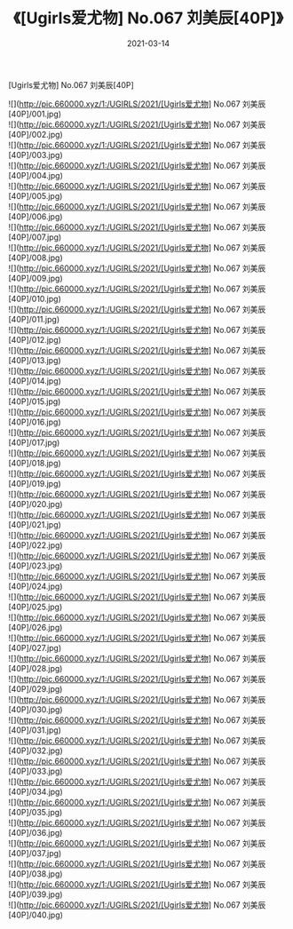 ﻿---
layout: post
title:  《[Ugirls爱尤物] No.067 刘美辰[40P]》
date:   2021-03-14
img: http://pic.660000.xyz/1:/UGIRLS/2021/[Ugirls爱尤物] No.067 刘美辰[40P]/000.jpg
categories: [美女, 清纯, 唯美]
---

[Ugirls爱尤物] No.067 刘美辰[40P]

  ![](http://pic.660000.xyz/1:/UGIRLS/2021/[Ugirls爱尤物] No.067 刘美辰[40P]/001.jpg) <br> ![](http://pic.660000.xyz/1:/UGIRLS/2021/[Ugirls爱尤物] No.067 刘美辰[40P]/002.jpg) <br> ![](http://pic.660000.xyz/1:/UGIRLS/2021/[Ugirls爱尤物] No.067 刘美辰[40P]/003.jpg) <br> ![](http://pic.660000.xyz/1:/UGIRLS/2021/[Ugirls爱尤物] No.067 刘美辰[40P]/004.jpg) <br> ![](http://pic.660000.xyz/1:/UGIRLS/2021/[Ugirls爱尤物] No.067 刘美辰[40P]/005.jpg) <br> ![](http://pic.660000.xyz/1:/UGIRLS/2021/[Ugirls爱尤物] No.067 刘美辰[40P]/006.jpg) <br> ![](http://pic.660000.xyz/1:/UGIRLS/2021/[Ugirls爱尤物] No.067 刘美辰[40P]/007.jpg) <br> ![](http://pic.660000.xyz/1:/UGIRLS/2021/[Ugirls爱尤物] No.067 刘美辰[40P]/008.jpg) <br> ![](http://pic.660000.xyz/1:/UGIRLS/2021/[Ugirls爱尤物] No.067 刘美辰[40P]/009.jpg) <br> ![](http://pic.660000.xyz/1:/UGIRLS/2021/[Ugirls爱尤物] No.067 刘美辰[40P]/010.jpg) <br> ![](http://pic.660000.xyz/1:/UGIRLS/2021/[Ugirls爱尤物] No.067 刘美辰[40P]/011.jpg) <br> ![](http://pic.660000.xyz/1:/UGIRLS/2021/[Ugirls爱尤物] No.067 刘美辰[40P]/012.jpg) <br> ![](http://pic.660000.xyz/1:/UGIRLS/2021/[Ugirls爱尤物] No.067 刘美辰[40P]/013.jpg) <br> ![](http://pic.660000.xyz/1:/UGIRLS/2021/[Ugirls爱尤物] No.067 刘美辰[40P]/014.jpg) <br> ![](http://pic.660000.xyz/1:/UGIRLS/2021/[Ugirls爱尤物] No.067 刘美辰[40P]/015.jpg) <br> ![](http://pic.660000.xyz/1:/UGIRLS/2021/[Ugirls爱尤物] No.067 刘美辰[40P]/016.jpg) <br> ![](http://pic.660000.xyz/1:/UGIRLS/2021/[Ugirls爱尤物] No.067 刘美辰[40P]/017.jpg) <br> ![](http://pic.660000.xyz/1:/UGIRLS/2021/[Ugirls爱尤物] No.067 刘美辰[40P]/018.jpg) <br> ![](http://pic.660000.xyz/1:/UGIRLS/2021/[Ugirls爱尤物] No.067 刘美辰[40P]/019.jpg) <br> ![](http://pic.660000.xyz/1:/UGIRLS/2021/[Ugirls爱尤物] No.067 刘美辰[40P]/020.jpg) <br> ![](http://pic.660000.xyz/1:/UGIRLS/2021/[Ugirls爱尤物] No.067 刘美辰[40P]/021.jpg) <br> ![](http://pic.660000.xyz/1:/UGIRLS/2021/[Ugirls爱尤物] No.067 刘美辰[40P]/022.jpg) <br> ![](http://pic.660000.xyz/1:/UGIRLS/2021/[Ugirls爱尤物] No.067 刘美辰[40P]/023.jpg) <br> ![](http://pic.660000.xyz/1:/UGIRLS/2021/[Ugirls爱尤物] No.067 刘美辰[40P]/024.jpg) <br> ![](http://pic.660000.xyz/1:/UGIRLS/2021/[Ugirls爱尤物] No.067 刘美辰[40P]/025.jpg) <br> ![](http://pic.660000.xyz/1:/UGIRLS/2021/[Ugirls爱尤物] No.067 刘美辰[40P]/026.jpg) <br> ![](http://pic.660000.xyz/1:/UGIRLS/2021/[Ugirls爱尤物] No.067 刘美辰[40P]/027.jpg) <br> ![](http://pic.660000.xyz/1:/UGIRLS/2021/[Ugirls爱尤物] No.067 刘美辰[40P]/028.jpg) <br> ![](http://pic.660000.xyz/1:/UGIRLS/2021/[Ugirls爱尤物] No.067 刘美辰[40P]/029.jpg) <br> ![](http://pic.660000.xyz/1:/UGIRLS/2021/[Ugirls爱尤物] No.067 刘美辰[40P]/030.jpg) <br> ![](http://pic.660000.xyz/1:/UGIRLS/2021/[Ugirls爱尤物] No.067 刘美辰[40P]/031.jpg) <br> ![](http://pic.660000.xyz/1:/UGIRLS/2021/[Ugirls爱尤物] No.067 刘美辰[40P]/032.jpg) <br> ![](http://pic.660000.xyz/1:/UGIRLS/2021/[Ugirls爱尤物] No.067 刘美辰[40P]/033.jpg) <br> ![](http://pic.660000.xyz/1:/UGIRLS/2021/[Ugirls爱尤物] No.067 刘美辰[40P]/034.jpg) <br> ![](http://pic.660000.xyz/1:/UGIRLS/2021/[Ugirls爱尤物] No.067 刘美辰[40P]/035.jpg) <br> ![](http://pic.660000.xyz/1:/UGIRLS/2021/[Ugirls爱尤物] No.067 刘美辰[40P]/036.jpg) <br> ![](http://pic.660000.xyz/1:/UGIRLS/2021/[Ugirls爱尤物] No.067 刘美辰[40P]/037.jpg) <br> ![](http://pic.660000.xyz/1:/UGIRLS/2021/[Ugirls爱尤物] No.067 刘美辰[40P]/038.jpg) <br> ![](http://pic.660000.xyz/1:/UGIRLS/2021/[Ugirls爱尤物] No.067 刘美辰[40P]/039.jpg) <br> ![](http://pic.660000.xyz/1:/UGIRLS/2021/[Ugirls爱尤物] No.067 刘美辰[40P]/040.jpg) <br>